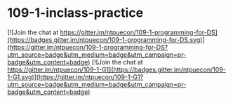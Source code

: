 # 109-1-inclass-practice

[![Join the chat at https://gitter.im/ntpuecon/109-1-programming-for-DS](https://badges.gitter.im/ntpuecon/109-1-programming-for-DS.svg)](https://gitter.im/ntpuecon/109-1-programming-for-DS?utm_source=badge&utm_medium=badge&utm_campaign=pr-badge&utm_content=badge) [![Join the chat at https://gitter.im/ntpuecon/109-1-G1](https://badges.gitter.im/ntpuecon/109-1-G1.svg)](https://gitter.im/ntpuecon/109-1-G1?utm_source=badge&utm_medium=badge&utm_campaign=pr-badge&utm_content=badge)